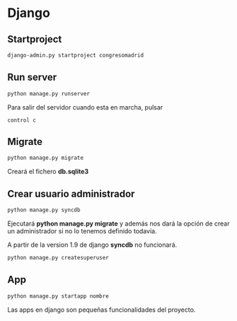 # Django


## Startproject
```bash
django-admin.py startproject congresomadrid
```

## Run server
```bash
python manage.py runserver
```
Para salir del servidor cuando esta en marcha, pulsar

```bas
control c
```

## Migrate
```bash
python manage.py migrate
```

Creará el fichero **db.sqlite3**


## Crear usuario administrador

```bash
python manage.py syncdb
```

Ejecutará **python manage.py migrate** y además nos dará la opción de crear un administrador si no lo tenemos definido todavía.

A partir de la version 1.9 de django **syncdb** no funcionará.

```bash
python manage.py createsuperuser
```

## App

```bash
python manage.py startapp nombre
```

Las apps en django son pequeñas funcionalidades del proyecto.